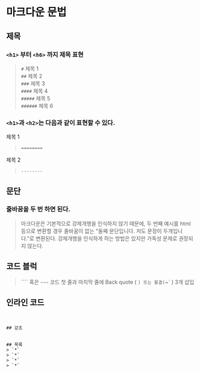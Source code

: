 # 마크다운 문법

## 제목

### `<h1>` 부터 `<h6>` 까지 제목 표현

>`#`       제목 1  
>`##`      제목 2  
>`###`     제목 3  
>`####`    제목 4  
>`#####`   제목 5  
>`######`  제목 6  
  
### `<h1>`과 `<h2>`는 다음과 같이 표현할 수 있다.

제목 1  
>`========`

제목 2  
>`--------`

## 문단

### 줄바꿈을 두 번 하면 된다.
>마크다운은 기본적으로 강제개행을 인식하지 않기 때문에, 두 번째 예시를 html 등으로 변환할 경우 줄바꿈이 없는 "둘째 문단입니다. 저도 문장이 두개입니다."로 변환된다. 강제개행을 인식하게 하는 방법은 있지만 가독성 문제로 권장되지 않는다.
  
## 코드 블럭  
> ```` 혹은 `~~~` 코드 첫 줄과 마지막 줄에 Back quote ( ` ) 또는 물결( `~` ) 3개 삽입


## 인라인 코드 
 ```(back quote)로 감싸진 텍스트
 
 
## 강조

  
## 목록
> `*`
> `*`
> `*`
> `*`
